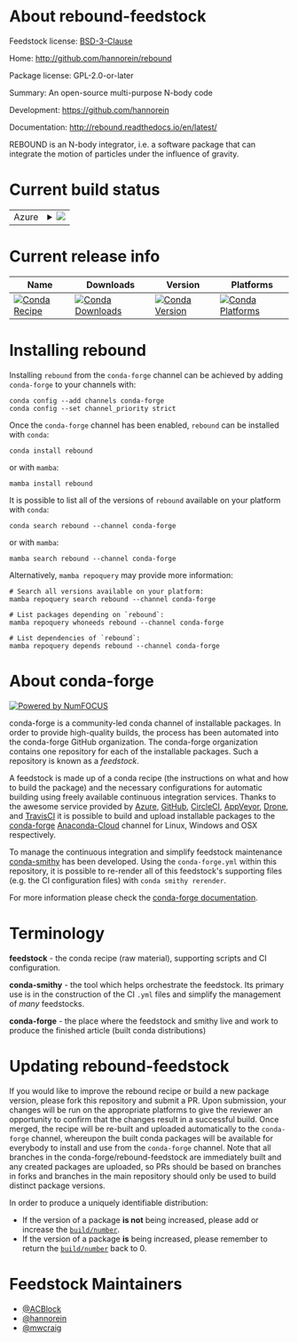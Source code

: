 About rebound-feedstock
=======================

Feedstock license: [BSD-3-Clause](https://github.com/conda-forge/rebound-feedstock/blob/main/LICENSE.txt)

Home: http://github.com/hannorein/rebound

Package license: GPL-2.0-or-later

Summary: An open-source multi-purpose N-body code

Development: https://github.com/hannorein

Documentation: http://rebound.readthedocs.io/en/latest/

REBOUND is an N-body integrator, i.e. a software package that can
integrate the motion of particles under the influence of gravity.


Current build status
====================


<table>
    
  <tr>
    <td>Azure</td>
    <td>
      <details>
        <summary>
          <a href="https://dev.azure.com/conda-forge/feedstock-builds/_build/latest?definitionId=1838&branchName=main">
            <img src="https://dev.azure.com/conda-forge/feedstock-builds/_apis/build/status/rebound-feedstock?branchName=main">
          </a>
        </summary>
        <table>
          <thead><tr><th>Variant</th><th>Status</th></tr></thead>
          <tbody><tr>
              <td>linux_64_python3.10.____cpython</td>
              <td>
                <a href="https://dev.azure.com/conda-forge/feedstock-builds/_build/latest?definitionId=1838&branchName=main">
                  <img src="https://dev.azure.com/conda-forge/feedstock-builds/_apis/build/status/rebound-feedstock?branchName=main&jobName=linux&configuration=linux%20linux_64_python3.10.____cpython" alt="variant">
                </a>
              </td>
            </tr><tr>
              <td>linux_64_python3.11.____cpython</td>
              <td>
                <a href="https://dev.azure.com/conda-forge/feedstock-builds/_build/latest?definitionId=1838&branchName=main">
                  <img src="https://dev.azure.com/conda-forge/feedstock-builds/_apis/build/status/rebound-feedstock?branchName=main&jobName=linux&configuration=linux%20linux_64_python3.11.____cpython" alt="variant">
                </a>
              </td>
            </tr><tr>
              <td>linux_64_python3.8.____73_pypy</td>
              <td>
                <a href="https://dev.azure.com/conda-forge/feedstock-builds/_build/latest?definitionId=1838&branchName=main">
                  <img src="https://dev.azure.com/conda-forge/feedstock-builds/_apis/build/status/rebound-feedstock?branchName=main&jobName=linux&configuration=linux%20linux_64_python3.8.____73_pypy" alt="variant">
                </a>
              </td>
            </tr><tr>
              <td>linux_64_python3.8.____cpython</td>
              <td>
                <a href="https://dev.azure.com/conda-forge/feedstock-builds/_build/latest?definitionId=1838&branchName=main">
                  <img src="https://dev.azure.com/conda-forge/feedstock-builds/_apis/build/status/rebound-feedstock?branchName=main&jobName=linux&configuration=linux%20linux_64_python3.8.____cpython" alt="variant">
                </a>
              </td>
            </tr><tr>
              <td>linux_64_python3.9.____73_pypy</td>
              <td>
                <a href="https://dev.azure.com/conda-forge/feedstock-builds/_build/latest?definitionId=1838&branchName=main">
                  <img src="https://dev.azure.com/conda-forge/feedstock-builds/_apis/build/status/rebound-feedstock?branchName=main&jobName=linux&configuration=linux%20linux_64_python3.9.____73_pypy" alt="variant">
                </a>
              </td>
            </tr><tr>
              <td>linux_64_python3.9.____cpython</td>
              <td>
                <a href="https://dev.azure.com/conda-forge/feedstock-builds/_build/latest?definitionId=1838&branchName=main">
                  <img src="https://dev.azure.com/conda-forge/feedstock-builds/_apis/build/status/rebound-feedstock?branchName=main&jobName=linux&configuration=linux%20linux_64_python3.9.____cpython" alt="variant">
                </a>
              </td>
            </tr><tr>
              <td>osx_64_python3.10.____cpython</td>
              <td>
                <a href="https://dev.azure.com/conda-forge/feedstock-builds/_build/latest?definitionId=1838&branchName=main">
                  <img src="https://dev.azure.com/conda-forge/feedstock-builds/_apis/build/status/rebound-feedstock?branchName=main&jobName=osx&configuration=osx%20osx_64_python3.10.____cpython" alt="variant">
                </a>
              </td>
            </tr><tr>
              <td>osx_64_python3.11.____cpython</td>
              <td>
                <a href="https://dev.azure.com/conda-forge/feedstock-builds/_build/latest?definitionId=1838&branchName=main">
                  <img src="https://dev.azure.com/conda-forge/feedstock-builds/_apis/build/status/rebound-feedstock?branchName=main&jobName=osx&configuration=osx%20osx_64_python3.11.____cpython" alt="variant">
                </a>
              </td>
            </tr><tr>
              <td>osx_64_python3.8.____73_pypy</td>
              <td>
                <a href="https://dev.azure.com/conda-forge/feedstock-builds/_build/latest?definitionId=1838&branchName=main">
                  <img src="https://dev.azure.com/conda-forge/feedstock-builds/_apis/build/status/rebound-feedstock?branchName=main&jobName=osx&configuration=osx%20osx_64_python3.8.____73_pypy" alt="variant">
                </a>
              </td>
            </tr><tr>
              <td>osx_64_python3.8.____cpython</td>
              <td>
                <a href="https://dev.azure.com/conda-forge/feedstock-builds/_build/latest?definitionId=1838&branchName=main">
                  <img src="https://dev.azure.com/conda-forge/feedstock-builds/_apis/build/status/rebound-feedstock?branchName=main&jobName=osx&configuration=osx%20osx_64_python3.8.____cpython" alt="variant">
                </a>
              </td>
            </tr><tr>
              <td>osx_64_python3.9.____73_pypy</td>
              <td>
                <a href="https://dev.azure.com/conda-forge/feedstock-builds/_build/latest?definitionId=1838&branchName=main">
                  <img src="https://dev.azure.com/conda-forge/feedstock-builds/_apis/build/status/rebound-feedstock?branchName=main&jobName=osx&configuration=osx%20osx_64_python3.9.____73_pypy" alt="variant">
                </a>
              </td>
            </tr><tr>
              <td>osx_64_python3.9.____cpython</td>
              <td>
                <a href="https://dev.azure.com/conda-forge/feedstock-builds/_build/latest?definitionId=1838&branchName=main">
                  <img src="https://dev.azure.com/conda-forge/feedstock-builds/_apis/build/status/rebound-feedstock?branchName=main&jobName=osx&configuration=osx%20osx_64_python3.9.____cpython" alt="variant">
                </a>
              </td>
            </tr>
          </tbody>
        </table>
      </details>
    </td>
  </tr>
</table>

Current release info
====================

| Name | Downloads | Version | Platforms |
| --- | --- | --- | --- |
| [![Conda Recipe](https://img.shields.io/badge/recipe-rebound-green.svg)](https://anaconda.org/conda-forge/rebound) | [![Conda Downloads](https://img.shields.io/conda/dn/conda-forge/rebound.svg)](https://anaconda.org/conda-forge/rebound) | [![Conda Version](https://img.shields.io/conda/vn/conda-forge/rebound.svg)](https://anaconda.org/conda-forge/rebound) | [![Conda Platforms](https://img.shields.io/conda/pn/conda-forge/rebound.svg)](https://anaconda.org/conda-forge/rebound) |

Installing rebound
==================

Installing `rebound` from the `conda-forge` channel can be achieved by adding `conda-forge` to your channels with:

```
conda config --add channels conda-forge
conda config --set channel_priority strict
```

Once the `conda-forge` channel has been enabled, `rebound` can be installed with `conda`:

```
conda install rebound
```

or with `mamba`:

```
mamba install rebound
```

It is possible to list all of the versions of `rebound` available on your platform with `conda`:

```
conda search rebound --channel conda-forge
```

or with `mamba`:

```
mamba search rebound --channel conda-forge
```

Alternatively, `mamba repoquery` may provide more information:

```
# Search all versions available on your platform:
mamba repoquery search rebound --channel conda-forge

# List packages depending on `rebound`:
mamba repoquery whoneeds rebound --channel conda-forge

# List dependencies of `rebound`:
mamba repoquery depends rebound --channel conda-forge
```


About conda-forge
=================

[![Powered by
NumFOCUS](https://img.shields.io/badge/powered%20by-NumFOCUS-orange.svg?style=flat&colorA=E1523D&colorB=007D8A)](https://numfocus.org)

conda-forge is a community-led conda channel of installable packages.
In order to provide high-quality builds, the process has been automated into the
conda-forge GitHub organization. The conda-forge organization contains one repository
for each of the installable packages. Such a repository is known as a *feedstock*.

A feedstock is made up of a conda recipe (the instructions on what and how to build
the package) and the necessary configurations for automatic building using freely
available continuous integration services. Thanks to the awesome service provided by
[Azure](https://azure.microsoft.com/en-us/services/devops/), [GitHub](https://github.com/),
[CircleCI](https://circleci.com/), [AppVeyor](https://www.appveyor.com/),
[Drone](https://cloud.drone.io/welcome), and [TravisCI](https://travis-ci.com/)
it is possible to build and upload installable packages to the
[conda-forge](https://anaconda.org/conda-forge) [Anaconda-Cloud](https://anaconda.org/)
channel for Linux, Windows and OSX respectively.

To manage the continuous integration and simplify feedstock maintenance
[conda-smithy](https://github.com/conda-forge/conda-smithy) has been developed.
Using the ``conda-forge.yml`` within this repository, it is possible to re-render all of
this feedstock's supporting files (e.g. the CI configuration files) with ``conda smithy rerender``.

For more information please check the [conda-forge documentation](https://conda-forge.org/docs/).

Terminology
===========

**feedstock** - the conda recipe (raw material), supporting scripts and CI configuration.

**conda-smithy** - the tool which helps orchestrate the feedstock.
                   Its primary use is in the construction of the CI ``.yml`` files
                   and simplify the management of *many* feedstocks.

**conda-forge** - the place where the feedstock and smithy live and work to
                  produce the finished article (built conda distributions)


Updating rebound-feedstock
==========================

If you would like to improve the rebound recipe or build a new
package version, please fork this repository and submit a PR. Upon submission,
your changes will be run on the appropriate platforms to give the reviewer an
opportunity to confirm that the changes result in a successful build. Once
merged, the recipe will be re-built and uploaded automatically to the
`conda-forge` channel, whereupon the built conda packages will be available for
everybody to install and use from the `conda-forge` channel.
Note that all branches in the conda-forge/rebound-feedstock are
immediately built and any created packages are uploaded, so PRs should be based
on branches in forks and branches in the main repository should only be used to
build distinct package versions.

In order to produce a uniquely identifiable distribution:
 * If the version of a package **is not** being increased, please add or increase
   the [``build/number``](https://docs.conda.io/projects/conda-build/en/latest/resources/define-metadata.html#build-number-and-string).
 * If the version of a package **is** being increased, please remember to return
   the [``build/number``](https://docs.conda.io/projects/conda-build/en/latest/resources/define-metadata.html#build-number-and-string)
   back to 0.

Feedstock Maintainers
=====================

* [@ACBlock](https://github.com/ACBlock/)
* [@hannorein](https://github.com/hannorein/)
* [@mwcraig](https://github.com/mwcraig/)

